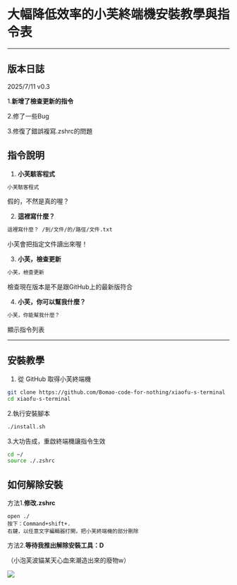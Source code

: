 # 大幅降低效率的小芙終端機安裝教學與指令表

---
## 版本日誌
2025/7/11 v0.3

1.**新增了檢查更新的指令**

2.修了一些Bug

3.修復了錯誤複寫.zshrc的問題



## 指令說明

1. **小芙駭客程式**
```bash
小芙駭客程式
```
   假的，不然是真的喔？

2. **這裡寫什麼？**  
```bash
這裡寫什麼？ /到/文件/的/路徑/文件.txt
```
   小芙會把指定文件讀出來喔！
   
3. **小芙，檢查更新**
```bash
小芙，檢查更新
```
檢查現在版本是不是跟GitHub上的最新版符合

4. **小芙，你可以幫我什麼？**
```bash
小芙，你能幫我什麼？
```
顯示指令列表



---

## 安裝教學

1. 從 GitHub 取得小芙終端機

```bash
git clone https://github.com/Bomao-code-for-nothing/xiaofu-s-terminal
cd xiaofu-s-terminal
```

2.執行安裝腳本
```bash
./install.sh
```
3.大功告成，重啟終端機讓指令生效
```bash
cd ~/
source ./.zshrc
```

## 如何解除安裝
方法1.**修改.zshrc**
```
open ./
按下：Command+shift+.
右鍵，以任意文字編輯器打開，把小芙終端機的部分刪除
```
方法2.**等待我推出解除安裝工具：D**

（小泡芙波貓某天心血來潮造出來的廢物w）



![](https://encrypted-tbn0.gstatic.com/images?q=tbn:ANd9GcTxpVWde3u1TMCHRFjKHZf9PTe8dEqUipEmTA&s)
